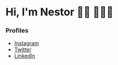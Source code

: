 # Hi, I'm Nestor 👋🏻 🧑🏻‍💻

### Profiles

* [Instagram](https://www.instagram.com/nesbonilla/)
* [Twitter](https://twitter.com/nestorbonillas)
* [LinkedIn](https://www.linkedin.com/in/nestorbonilla/)

<!--
**nestorbonilla/nestorbonilla** is a ✨ _special_ ✨ repository because its `README.md` (this file) appears on your GitHub profile.

Here are some ideas to get you started:

- 🔭 I’m currently working on ...
- 🌱 I’m currently learning ...
- 👯 I’m looking to collaborate on ...
- 🤔 I’m looking for help with ...
- 💬 Ask me about ...
- 📫 How to reach me: ...
- 😄 Pronouns: ...
- ⚡ Fun fact: ...
-->
